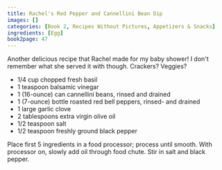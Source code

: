```yaml
---
title: Rachel's Red Pepper and Cannellini Bean Dip
images: []
categories: [Book 2, Recipes Without Pictures, Appetizers & Snacks]
ingredients: [Egg]
book2page: 47
---
```


Another delicious recipe that Rachel made for my baby shower! I don't remember what she served it with though. Crackers? Veggies? 

- 1/4 cup chopped fresh basil
- 1 teaspoon balsamic vinegar
- 1 (16-ounce) can cannellini beans, rinsed and drained
- 1 (7-ounce) bottle roasted red bell peppers, rinsed- and drained
- 1 large garlic clove
- 2 tablespoons extra virgin olive oil
- 1/2 teaspoon salt
- 1/2 teaspoon freshly ground black pepper

Place first 5 ingredients in a food processor; process until smooth. With processor on, slowly add oil through food chute. Stir in salt and black pepper.